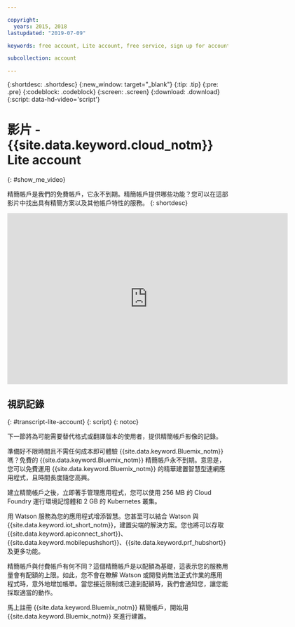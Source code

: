 ```yaml
---

copyright:
  years: 2015, 2018
lastupdated: "2019-07-09"

keywords: free account, Lite account, free service, sign up for account, Lite account video

subcollection: account

---
```


{:shortdesc: .shortdesc}
{:new_window: target="_blank"}
{:tip: .tip}
{:pre: .pre}
{:codeblock: .codeblock}
{:screen: .screen}
{:download: .download}
{:script: data-hd-video='script'}

# 影片 - {{site.data.keyword.cloud_notm}} Lite account
{: #show_me_video}

精簡帳戶是我們的免費帳戶，它永不到期。精簡帳戶提供哪些功能？您可以在這部影片中找出具有精簡方案以及其他帳戶特性的服務。
{: shortdesc}

<p>
  <div class="embed-responsive embed-responsive-16by9" data-hd-video="video">
    <iframe class="embed-responsive-item" id="youtubeplayer" title="IBM Cloud Lite account" type="text/html" width="640" height="390" src="https://www.youtube.com/embed/0rMYXcbpHbI" frameborder="0" webkitallowfullscreen mozallowfullscreen allowfullscreen> </iframe>
  </div>
</p>

## 視訊記錄
{: #transcript-lite-account}
{: script}
{: notoc}

下一節將為可能需要替代格式或翻譯版本的使用者，提供精簡帳戶影像的記錄。

準備好不限時間且不需任何成本即可體驗 {{site.data.keyword.Bluemix_notm}} 嗎？免費的 {{site.data.keyword.Bluemix_notm}} 精簡帳戶永不到期。意思是，您可以免費運用 {{site.data.keyword.Bluemix_notm}} 的精華建置智慧型連網應用程式，且時間長度隨您高興。

建立精簡帳戶之後，立即著手管理應用程式，您可以使用 256 MB 的 Cloud Foundry 運行環境記憶體和 2 GB 的 Kubernetes 叢集。

用 Watson 服務為您的應用程式增添智慧。您甚至可以結合 Watson 與 {{site.data.keyword.iot_short_notm}}，建置尖端的解決方案。您也將可以存取 {{site.data.keyword.apiconnect_short}}、{{site.data.keyword.mobilepushshort}}、{{site.data.keyword.prf_hubshort}} 及更多功能。

精簡帳戶與付費帳戶有何不同？這個精簡帳戶是以配額為基礎，這表示您的服務用量會有配額的上限。如此，您不會在瞭解 Watson 或開發尚無法正式作業的應用程式時，意外地增加帳單。當您接近限制或已達到配額時，我們會通知您，讓您能採取適當的動作。

馬上註冊 {{site.data.keyword.Bluemix_notm}} 精簡帳戶，開始用 {{site.data.keyword.Bluemix_notm}} 來進行建置。
